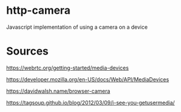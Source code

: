 # http-camera
Javascript implementation of using a camera on a device

# Sources
https://webrtc.org/getting-started/media-devices

https://developer.mozilla.org/en-US/docs/Web/API/MediaDevices

https://davidwalsh.name/browser-camera

https://tagsoup.github.io/blog/2012/03/09/i-see-you-getusermedia/
